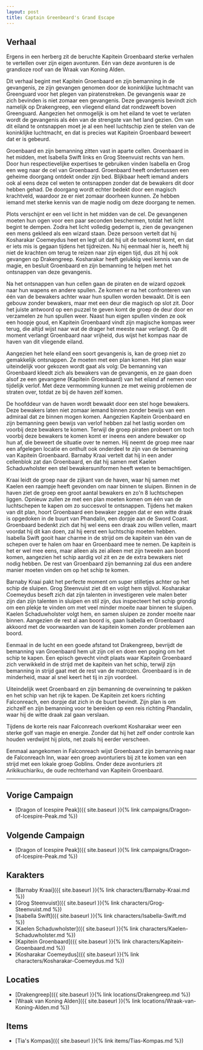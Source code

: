 ```yaml
---
layout: post
title: Captain Greenbeard's Grand Escape
---
```


## Verhaal
Ergens in een herberg zit de beruchte Kapitein Groenbaard sterke verhalen te vertellen over zijn eigen avonturen. Eén van deze avonturen is de grandioze roof van de Wraak van Koning Alden.

Dit verhaal begint met Kapitein Groenbaard en zijn bemanning in de gevangenis, ze zijn gevangen genomen door de koninklijke luchtmacht van Greenguard voor het plegen van piratenstreken. De gevangenis waar ze zich bevinden is niet zomaar een gevangenis. Deze gevangenis bevindt zich namelijk op Drakengreep, een vliegend eiland dat rondzweeft boven Greenguard. Aangezien het onmogelijk is om het eiland te voet te verlaten wordt de gevangenis als één van de strengste van het land gezien. Om van dit eiland te ontsnappen moet je al een heel luchtschip zien te stelen van de koninklijke luchtmacht, en dat is precies wat Kapitein Groenbaard beweert dat er is gebeurd.

Groenbaard en zijn bemanning zitten vast in aparte cellen. Groenbaard in het midden, met Isabella Swift links en Grog Steenvuist rechts van hem. Door hun respectievelijke expertises te gebruiken vinden Isabella en Grog een weg naar de cel van Groenbaard. Groenbaard heeft ondertussen een geheime doorgang ontdekt onder zijn bed. Blijkbaar heeft iemand anders ook al eens deze cel weten te ontsnappen zonder dat de bewakers dit door hebben gehad. De doorgang wordt echter bedekt door een magisch krachtveld, waardoor ze er niet zomaar doorheen kunnen. Ze hebben iemand met sterke kennis van de magie nodig om deze doorgang te nemen.

Plots verschijnt er een vel licht in het midden van de cel. De gevangenen moeten hun ogen voor een paar seconden beschermen, totdat het licht begint te dempen. Zodra het licht volledig gedempt is, zien de gevangenen een mens gekleed als een wizard staan. Deze persoon vertelt dat hij Kosharakar Coemeydus heet en legt uit dat hij uit de toekomst komt, en dat er iets mis is gegaan tijdens het tijdreizen. Nu hij eenmaal hier is, heeft hij niet de krachten om terug te reizen naar zijn eigen tijd, dus zit hij ook gevangen op Drakengreep. Kosharakar heeft gelukkig veel kennis van de magie, en besluit Groenbaard en zijn bemanning te helpen met het ontsnappen van deze gevangenis.

Na het ontsnappen van hun cellen gaan de piraten en de wizard opzoek naar hun wapens en andere spullen. Ze komen er na het confronteren van één van de bewakers achter waar hun spullen worden bewaakt. Dit is een gebouw zonder bewakers, maar met een deur die magisch op slot zit. Door het juiste antwoord op een puzzel te geven komt de groep de deur door en verzamelen ze hun spullen weer. Naast hun eigen spullen vinden ze ook een hoopje goud, en Kapitein Groenbaard vindt zijn magische kompas weer terug, die altijd wijst naar wat de drager het meeste naar verlangt. Op dit moment verlangt Groenbaard naar vrijheid, dus wijst het kompas naar de haven van dit vliegende eiland.

Aangezien het hele eiland een soort gevangenis is, kan de groep niet zo gemakkelijk ontsnappen. Ze moeten met een plan komen. Het plan waar uiteindelijk voor gekozen wordt gaat als volg: De bemanning van Groenbaard kleedt zich als bewakers van de gevangenis, en ze gaan doen alsof ze een gevangene (Kapitein Groenbaard) van het eiland af nemen voor tijdelijk verlof. Met deze vermomming kunnen ze met weinig problemen de straten over, totdat ze bij de haven zelf komen.

De hoofddeur van de haven wordt bewaakt door een stel hoge bewakers. Deze bewakers laten niet zomaar iemand binnen zonder bewijs van een admiraal dat ze binnen mogen komen. Aangezien Kapitein Groenbaard en zijn bemanning geen bewijs van verlof hebben zal het lastig worden om voorbij deze bewakers te komen. Terwijl de groep piraten probeert om toch voorbij deze bewakers te komen komt er ineens een andere bewaker op hun af, die beweert de situatie over te nemen. Hij neemt de groep mee naar een afgelegen locatie en onthult ook onderdeel te zijn van de bemanning van Kapitein Groenbaard. Barnaby Kraai vertelt dat hij in een ander cellenblok zat dan Groenbaard, en dat hij samen met Kaelen Schaduwholster een stel bewakersuniformen heeft weten te bemachtigen.

Kraai leidt de groep naar de zijkant van de haven, waar hij samen met Kaelen een raampje heeft gevonden om naar binnen te sluipen. Binnen in de haven ziet de groep een groot aantal bewakers en zo'n 8 luchtschepen liggen. Opnieuw zullen ze met een plan moeten komen om één van de luchtschepen te kapen om zo succesvol te ontsnappen. Tijdens het maken van dit plan, hoort Groenbaard een bewaker zeggen dat er een witte draak is opgedoken in de buurt van Phandalin, een dorpje aan de Sword Coast. Groenbaard bedenkt zich dat hij wel eens een draak zou willen vellen, maart voordat hij dit kan doen, zal hij eerst een luchtschip moeten hebben. Isabella Swift gooit haar charme in de strijd om de kapitein van één van de schepen over te halen om haar en Groenbaard mee te nemen. De kapitein is het er wel mee eens, maar alleen als zei alleen met zijn tweeën aan boord komen, aangezien het schip aardig vol zit en ze de extra bewakers niet nodig hebben. De rest van Groenbaard zijn bemanning zal dus een andere manier moeten vinden om op het schip te komen.

Barnaby Kraai pakt het perfecte moment om super stilletjes achter op het schip de sluipen. Grog Steenvuist ziet dit en volgt hem stijlvol. Kosharakar Coemeydus beseft zich dat zijn talenten in investigeren vele malen beter zijn dan zijn talenten in sluipen en stil zijn, dus inspecteert het schip grondig om een plekje te vinden om met veel minder moeite naar binnen te sluipen. Kaelen Schaduwholster volgt hem, en samen sluipen ze zonder moeite naar binnen. Aangezien de rest al aan boord is, gaan Isabella en Groenbaard akkoord met de voorwaarden van de kapitein komen zonder problemen aan boord.

Eenmaal in de lucht en een goede afstand tot Drakengreep, bevrijdt de bemanning van Groenbaard hem uit zijn cel en doen een poging om het schip te kapen. Een episch gevecht vindt plaats waar Kapitein Groenbaard zich verwikkeld in de strijd met de kapitein van het schip, terwijl zijn bemanning in strijd gaat met de rest van de matrozen. Groenbaard is in de minderheid, maar al snel keert het tij in zijn voordeel.

Uiteindelijk weet Groenbaard en zijn bemanning de overwinning te pakken en het schip van het rijk te kapen. De Kapitein zet koers richting Falconreach, een dorpje dat zich in de buurt bevindt. Zijn plan is om zichzelf en zijn bemanning voor te bereiden op een reis richting Phandalin, waar hij de witte draak zal gaan verslaan.

Tijdens de korte reis naar Falconreach overkomt Kosharakar weer een sterke golf van magie en energie. Zonder dat hij het zelf onder controle kan houden verdwijnt hij plots, net zoals hij eerder verscheen.

Eenmaal aangekomen in Falconreach wijst Groenbaard zijn bemanning naar de Falconreach Inn, waar een groep avonturiers bij zit te komen van een strijd met een lokale groep Goblins. Onder deze avonturiers zit Arikikuchiariku, de oude rechterhand van Kapitein Groenbaard.

---

## Vorige Campaign
* [Dragon of Icespire Peak]({{ site.baseurl }}{% link campaigns/Dragon-of-Icespire-Peak.md %})

## Volgende Campaign
* [Dragon of Icespire Peak]({{ site.baseurl }}{% link campaigns/Dragon-of-Icespire-Peak.md %})

## Karakters
* [Barnaby Kraai]({{ site.baseurl }}{% link characters/Barnaby-Kraai.md %})
* [Grog Steenvuist]({{ site.baseurl }}{% link characters/Grog-Steenvuist.md %})
* [Isabella Swift]({{ site.baseurl }}{% link characters/Isabella-Swift.md %})
* [Kaelen Schaduwholster]({{ site.baseurl }}{% link characters/Kaelen-Schaduwholster.md %})
* [Kapitein Groenbaard]({{ site.baseurl }}{% link characters/Kapitein-Groenbaard.md %})
* [Kosharakar Coemeydus]({{ site.baseurl }}{% link characters/Kosharakar-Coemeydus.md %})

## Locaties
* [Drakengreep]({{ site.baseurl }}{% link locations/Drakengreep.md %})
* [Wraak van Koning Alden]({{ site.baseurl }}{% link locations/Wraak-van-Koning-Alden.md %})

## Items
* [Tia's Kompas]({{ site.baseurl }}{% link items/Tias-Kompas.md %})